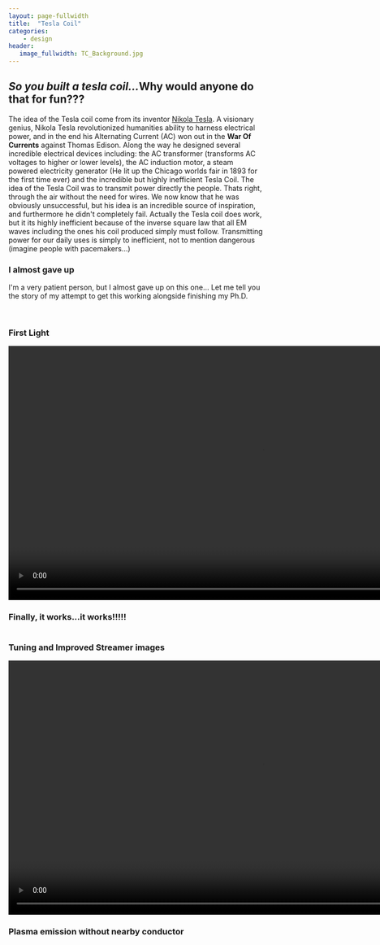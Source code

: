 ```yaml
---
layout: page-fullwidth
title:  "Tesla Coil"
categories:
    - design
header:
   image_fullwidth: TC_Background.jpg
---
```

<h2><em>So you built a tesla coil...</em><strong>Why would anyone do that for fun???</strong></h2>
<p>The idea of the Tesla coil come from its inventor <a href="https://en.wikipedia.org/wiki/Nikola_Tesla">Nikola Tesla</a>. A visionary genius, Nikola Tesla revolutionized humanities ability to harness electrical power, and in the end his Alternating Current (AC) won out in the <strong>War Of Currents</strong> against Thomas Edison. Along the way he designed several incredible electrical devices including: the AC transformer (transforms AC voltages to higher or lower levels), the AC induction motor, a steam powered electricity generator (He lit up the Chicago worlds fair in 1893 for the first time ever) and the incredible but highly inefficient Tesla Coil. The idea of the Tesla Coil was to transmit power directly the people. Thats right, through the air without the need for wires. We now know that he was obviously unsuccessful, but his idea is an incredible source of inspiration, and furthermore he didn't completely fail. Actually the Tesla coil does work, but it its highly inefficient because of the inverse square law that all EM waves including the ones his coil produced simply must follow. Transmitting power for our daily uses is simply to inefficient, not to mention dangerous (imagine people with pacemakers...)</p>





<h3><strong>I almost gave up</strong></h3>
<p>I'm a very patient person, but I almost gave up on this one... Let me tell you the story of my attempt to get this working alongside finishing my Ph.D.</p>
<div class="row">
    <div class="large-6 columns">
    <img src="{{ site.urlimg }}TC_inductance_by_resistance.jpg" alt="">
    </div>
    <div class="large-6 columns">
    <img src="{{ site.urlimg }}TC_resonant_freq.jpg" alt="">
    </div>
</div>  


<br>
<h3><strong>First Light</strong></h3>
<div>
<video width="1000" controls>
    <source src="/images/TC_description.mp4" type="video/mp4">
    <source src="movie.ogg" type="video/ogg">
    Your browser does not support the video tag.
</video>
</div>

<h3><strong>Finally, it works...it works!!!!!</strong></h3>
<div class="row">
    <div class="large-12 columns">
    <img src="{{ site.urlimg }}TC_full_bubbleshot2.jpg" alt="">
    </div>
</div>

<h3><strong>Tuning and Improved Streamer images</strong></h3>
<div>
<video width="1000" controls>
    <source src="/images/TC_test2.mp4" type="video/mp4">
    <source src="movie.ogg" type="video/ogg">
    Your browser does not support the video tag.
</video>
</div>


<h3><strong>Plasma emission without nearby conductor</strong></h3>
<div class="row">
    <div class="large-12 columns">
    <img src="{{ site.urlimg }}TC_Plasma_emission.jpg" alt="">
    </div>
</div>



<!--TC_Background.jpg               TC_Plasma_emission.jpg          TC_full_bubbleshot.jpg          TC_inductance_by_resistance.jpg TC_resonant_freq.jpg                    



https://online-video-cutter.com    for video cutting-->
